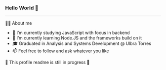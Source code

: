 ### Hello World 👋

-----
👨‍💻 About me

- 🔭 I’m currently studying JavaScript with focus in backend
- 🌱 I’m currently learning Node.JS and the frameworks build on it
- 🎓 Graduated in Analysis and Systems Development @ Ulbra Torres
- 📫 Feel free to follow and ask whatever you like

🔧 This profile readme is still in progress 🔨
